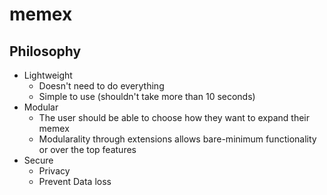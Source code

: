 # memex


## Philosophy
- Lightweight
    - Doesn't need to do everything
    - Simple to use (shouldn't take more than 10 seconds)
- Modular
    - The user should be able to choose how they want to expand their memex
    - Modularality through extensions allows bare-minimum functionality or over the top features
- Secure
    - Privacy
    - Prevent Data loss 
